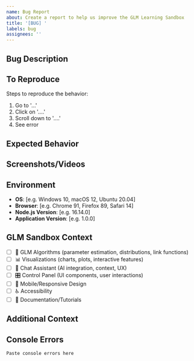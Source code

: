 ```yaml
---
name: Bug Report
about: Create a report to help us improve the GLM Learning Sandbox
title: '[BUG] '
labels: bug
assignees: ''
---
```


## Bug Description

<!-- A clear and concise description of what the bug is -->

## To Reproduce

Steps to reproduce the behavior:

1. Go to '...'
2. Click on '....'
3. Scroll down to '....'
4. See error

## Expected Behavior

<!-- A clear and concise description of what you expected to happen -->

## Screenshots/Videos

<!-- If applicable, add screenshots or videos to help explain your problem -->

## Environment

<!-- Please complete the following information -->

- **OS**: [e.g. Windows 10, macOS 12, Ubuntu 20.04]
- **Browser**: [e.g. Chrome 91, Firefox 89, Safari 14]
- **Node.js Version**: [e.g. 16.14.0]
- **Application Version**: [e.g. 1.0.0]

## GLM Sandbox Context

<!-- Mark the relevant areas where the bug occurs -->

- [ ] 🧮 GLM Algorithms (parameter estimation, distributions, link functions)
- [ ] 📊 Visualizations (charts, plots, interactive features)
- [ ] 💬 Chat Assistant (AI integration, context, UX)
- [ ] 🎛️ Control Panel (UI components, user interactions)
- [ ] 📱 Mobile/Responsive Design
- [ ] ♿ Accessibility
- [ ] 📖 Documentation/Tutorials

## Additional Context

<!-- Add any other context about the problem here -->

## Console Errors

<!-- If applicable, paste any console errors here -->

```
Paste console errors here
```
